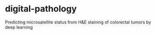 # digital-pathology
Predicting microsatellite status from H&E staining of colorectal tumors by deep learning 
